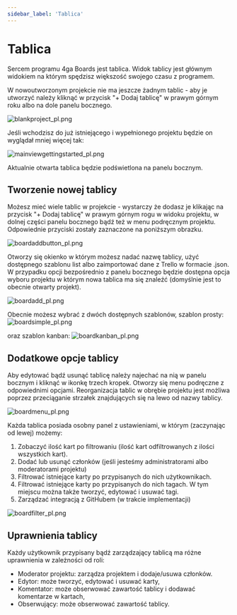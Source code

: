 ```yaml
---
sidebar_label: 'Tablica'
---
```


# Tablica
Sercem programu 4ga Boards jest tablica. Widok tablicy jest głównym widokiem na którym spędzisz większość swojego czasu z programem.

W nowoutworzonym projekcie nie ma jeszcze żadnym tablic - aby je utworzyć należy kliknąć w przycisk "+ Dodaj tablicę" w prawym górnym roku albo na dole panelu bocznego.

![blankproject_pl.png](/img/blankproject_pl.png)

Jeśli wchodzisz do już istniejącego i wypełnionego projektu będzie on wyglądał mniej więcej tak:

![mainviewgettingstarted_pl.png](/img/mainviewgettingstarted_pl.png)

Aktualnie otwarta tablica będzie podświetlona na panelu bocznym.

## Tworzenie nowej tablicy


Możesz mieć wiele tablic w projekcie - wystarczy że dodasz je klikając na przycisk "+ Dodaj tablicę" w prawym górnym rogu w widoku projektu, w dolnej części panelu bocznego bądź też w menu podręcznym projektu. Odpowiednie przyciski zostały zaznaczone na poniższym obrazku. 

![boardaddbutton_pl.png](/img/boardaddbutton_pl.png)

Otworzy się okienko w którym możesz nadać nazwę tablicy, użyć dostępnego szablonu list albo zaimportować dane z Trello w formacie .json. W przypadku opcji bezpośrednio z panelu bocznego będzie dostępna opcja wyboru projektu w którym nowa tablica ma się znaleźć (domyślnie jest to obecnie otwarty projekt).

![boardadd_pl.png](/img/boardadd_pl.png)

Obecnie możesz wybrać z dwóch dostępnych szablonów, szablon prosty: 
![boardsimple_pl.png](/img/boardsimple_pl.png)

oraz szablon kanban:
![boardkanban_pl.png](/img/boardkanban_pl.png)


## Dodatkowe opcje tablicy

Aby edytować bądź usunąć tablicę należy najechać na nią w panelu bocznym i kliknąć w ikonkę trzech kropek. Otworzy się menu podręczne z odpowiednimi opcjami. Reorganizacja tablic w obrębie projektu jest możliwa poprzez przeciąganie strzałek znajdujących się na lewo od nazwy tablicy.

![boardmenu_pl.png](/img/boardmenu_pl.png)


Każda tablica posiada osobny panel z ustawieniami, w którym (zaczynając od lewej) możemy:
1. Zobaczyć ilość kart po filtrowaniu (ilość kart odfiltrowanych z ilości wszystkich kart).
2. Dodać lub usunąć członków (jeśli jesteśmy administratorami albo moderatorami projektu)
3. Filtrować istniejące karty po przypisanych do nich użytkownikach.
4. Filtrować istniejące karty po przypisanych do nich tagach. W tym miejscu można także tworzyć, edytować i usuwać tagi.
5. Zarządzać integracją z GitHubem (w trakcie implementacji)

![boardfilter_pl.png](/img/boardfilter_pl.png)

## Uprawnienia tablicy
Każdy użytkownik przypisany bądź zarządzający tablicą ma różne uprawnienia w zależności od roli:
- Moderator projektu: zarządza projektem i dodaje/usuwa członków.
- Edytor:  może tworzyć, edytować i usuwać karty,
- Komentator:  może obserwować zawartość tablicy i dodawać komentarze w kartach,
- Obserwujący: może obserwować zawartość tablicy.
